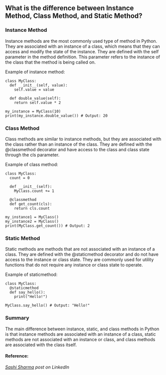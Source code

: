 ## What is the difference between Instance Method, Class Method, and Static Method?

### Instance Method
Instance methods are the most commonly used type of method in Python. They are associated with an instance of a class, which means that they can access and modify the state of the instance. They are defined with the self parameter in the method definition. This parameter refers to the instance of the class that the method is being called on.

Example of instance method:
```
class MyClass:
  def __init__(self, value):
    self.value = value

  def double_value(self):
    return self.value * 2

my_instance = MyClass(10)
print(my_instance.double_value()) # Output: 20
```

### Class Method
Class methods are similar to instance methods, but they are associated with the class rather than an instance of the class. They are defined with the @classmethod decorator and have access to the class and class state through the cls parameter.

Example of class method:
```
class MyClass:
  count = 0

  def __init__(self):
    MyClass.count += 1

  @classmethod
  def get_count(cls):
    return cls.count

my_instance1 = MyClass()
my_instance2 = MyClass()
print(MyClass.get_count()) # Output: 2
```

### Static Method
Static methods are methods that are not associated with an instance of a class. They are defined with the @staticmethod decorator and do not have access to the instance or class state. They are commonly used for utility functions that do not require any instance or class state to operate.

Example of staticmethod:
```
class MyClass:
  @staticmethod
  def say_hello():
    print("Hello!")

MyClass.say_hello() # Output: "Hello!"
```

### Summary
The main difference between instance, static, and class methods in Python is that instance methods are associated with an instance of a class, static methods are not associated with an instance or class, and class methods are associated with the class itself.




#### Reference: 
*[Sashi Sharma](https://www.linkedin.com/in/sakshi-sharma-a80985229/) post on LinkedIn*
